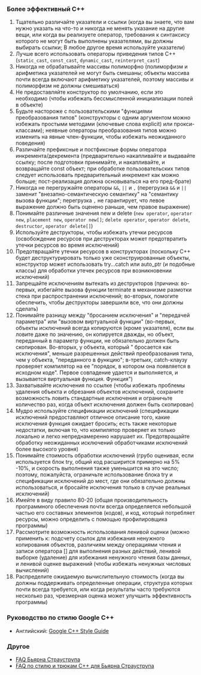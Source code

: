 ### Более эффективный C++

1. Тщательно различайте указатели и ссылки (когда вы знаете, что вам нужно указать на что-то и никогда не менять
   указание на другие вещи, или когда вы реализуете оператор, требования к синтаксису которого не могут быть выполнены
   указателями, вы должны выбирать ссылки; В любое другое время используйте указатели)
2. Лучше всего использовать операторы приведения типов
   C++ (`static_cast`, `const_cast`, `dynamic_cast`, `reinterpret_cast`)
3. Никогда не обрабатывайте массивы полиморфно (полиморфизм и арифметика указателей не могут быть смешаны; объекты
   массива почти всегда включают арифметику указателей, поэтому массивы и полиморфизм не должны смешиваться)
4. Не предоставляйте конструктор по умолчанию, если это необходимо (чтобы избежать бессмысленной инициализации полей в
   объекте)
5. Будьте настороже с пользовательскими "функциями преобразования типов" (конструкторы с одним аргументом можно избежать
   простыми методами (ключевые слова explicit) или прокси-классами); неявные операторы преобразования типов можно
   изменить на явные член-функции, чтобы избежать неожиданного поведения)
6. Различайте префиксные и постфиксные формы оператора инкремента/декремента (предварительно накапливайте и выдавайте
   ссылку; после подготовки принимайте, и накапливайте, и возвращайте const объект; при обработке пользовательских типов
   следует использовать предварительный инкремент как можно больше; пост-реализация должна основываться на его
   пред-брате)
7. Никогда не перегружайте операторы `&&`, `||` и `,` (перегрузка `&&` и `||` заменит "внезапно-семантическую семантику"
   на "семантику вызова функции"; перегрузка `,` не гарантирует, что левое выражение должно быть оценено раньше, чем
   правое выражение)
8. Понимайте различные значения new и
   delete (`new operator`, `operator new`, `placement new`, `operator new[]`; `delete operator`, `operator delete`, `destructor`, `operator delete[]`)
9. Используйте деструкторы, чтобы избежать утечки ресурсов (освобождение ресурсов при деструкторах может предотвратить
   утечки ресурсов во время исключений)
10. Предотвращайте утечки ресурсов в конструкторах (поскольку C++ будет деструктурировать только уже сконструированные
    объекты, конструктор может использовать try...catch или auto_ptr (и подобные классы) для обработки утечек ресурсов
    при возникновении исключений)
11. Запрещайте исключениям вытекать из деструкторов (причина: во-первых, избегайте вызова функции terminate в механизме
    размотки стека при распространении исключений; во-вторых, помогите обеспечить, чтобы деструкторы завершили все, что
    они должны сделать)
12. Понимайте разницу между "бросанием исключения" и "передачей параметра" или "вызовом виртуальной функции" (во-первых,
    объекты исключений всегда копируются (кроме указателя), если вы ловите даже по значению, он копируется дважды, но
    объект, переданный в параметр функции, не обязательно должен быть скопирован. Во-вторых, у объекта, который "
    бросается как исключения", меньше разрешенных действий преобразования типа, чем у объекта, "переданного в функцию";
    в-третьих, catch-клаузу проверяет компилятор на ее "порядок, в котором она появляется в исходном коде". Первое
    совпадение удается и выполняется, и вызывается виртуальная функция. Функция")
13. Захватывайте исключения по ссылке (чтобы избежать проблемы удаления объекта и обрезания объектов исключений,
    сохраните возможность ловить стандартные исключения и ограничьте количество раз, когда объект исключения должен быть
    скопирован)
14. Мудро используйте спецификации исключений (спецификации исключений предоставляют отличное описание того, какие
    исключения функция ожидает бросить; есть также некоторые недостатки, включая то, что компилятор проверяет их только
    локально и легко непреднамеренно нарушает их. Предотвращайте обработку неожиданных исключений обработчиками
    исключений более высокого уровня)
15. Понимайте стоимость обработки исключений (грубо оценивая, если используется блок try, общий код расширится примерно на 5% -10%, и скорость выполнения также уменьшится на это число; поэтому, пожалуйста, ограничьте использование блока try и спецификации исключений до мест, где они обязательно должны использоваться, и бросайте исключения только в случае реальных исключений)
16. Имейте в виду правило 80-20 (общая производительность программного обеспечения почти всегда определяется небольшой частью его составных элементов (кодов), и код, который потребляет ресурсы, можно определить с помощью профилировщика программы)
17. Рассмотрите возможность использования ленивой оценки (можно применить к: подсчету ссылок для избежания ненужного копирования объектов, различиям между операциями чтения и записи оператора [] для выполнения разных действий, ленивой выборке (удаление) для избежания ненужного чтения базы данных, и ленивой оценке выражений (чтобы избежать ненужных числовых вычислений)
18. Распределите ожидаемую вычислительную стоимость (когда вы должны поддерживать определенные операции, структура которых почти всегда требуется, или когда результаты часто требуются несколько раз, чрезмерная оценка может улучшить эффективность программы)

### Руководство по стилю Google C++

* Английский: [Google C++ Style Guide](https://google.github.io/styleguide/cppguide.html)

### Другое

* [FAQ Бьярна Страуструпа](http://www.stroustrup.com/bs_faq.html)
* [FAQ по стилю и трюкам C++ для Бьярна Страуструпа](http://www.stroustrup.com/bs_faq2.html)